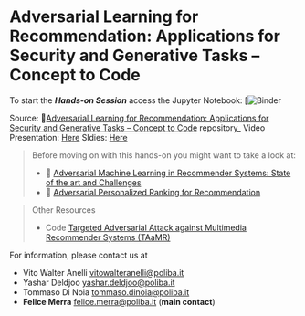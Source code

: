 # Adversarial Learning for Recommendation: Applications for Security and Generative Tasks – Concept to Code

To start the ***Hands-on Session*** access the Jupyter Notebook: [![Binder](https://hub.gke1.mybinder.org/user/sisinflab-handson-recsys2020-gmacv2j0/notebooks/main.ipynb)

Source: 🤖[Adversarial Learning for Recommendation: Applications for Security and Generative Tasks – Concept to Code](https://github.com/merrafelice/HandsOn-RecSys2020) repository_
Video Presentation: [Here](https://player.vimeo.com/video/460856978)
Sldies: [Here](https://github.com/sisinflab/amlrecsys-tutorial/blob/master/Tutorial-AML-RecSys2020.pdf)


> Before moving on with this hands-on you might want to take a look at:
> - 📗 [Adversarial Machine Learning in Recommender Systems: State of the art and Challenges](https://arxiv.org/pdf/2005.10322.pdf)
> - 📗 [Adversarial Personalized Ranking for Recommendation](https://arxiv.org/pdf/1808.03908.pdf)

> Other Resources
> - Code [Targeted Adversarial Attack against Multimedia Recommender Systems (TAaMR)](https://github.com/sisinflab/TAaMR)


For information, please contact us at

* Vito Walter Anelli <vitowalteranelli@poliba.it>
* Yashar Deldjoo <yashar.deldjoo@poliba.it>
* Tommaso Di Noia <tommaso.dinoia@poliba.it>
* __Felice Merra__ <felice.merra@poliba.it> (__main contact__)
